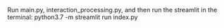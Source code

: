 Run main.py, interaction_processing.py, and then run the streamlit in the terminal: 
python3.7 -m streamlit run index.py
